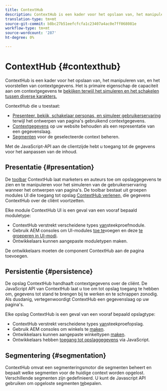 ```yaml
---
title: ContextHub
description: ContextHub is een kader voor het opslaan van, het manipuleren van, en het voorstellen van contextgegevens
translation-type: tm+mt
source-git-commit: b8bc27b51eefcfcfa1c23407a4ac0e7ff068081e
workflow-type: tm+mt
source-wordcount: '287'
ht-degree: 0%

---
```



# ContextHub {#contexthub}

ContextHub is een kader voor het opslaan van, het manipuleren van, en het voorstellen van contextgegevens. Het is primaire eigenschap de capaciteit aan om contextgegevens te [bekijken terwijl het simuleren en het schakelen tussen diverse karakters.](/help/sites-cloud/authoring/personalization/contexthub.md)

ContextHub die u toestaat:

* [Presenteer, bekijk, schakelaar personas, en simuleer gebruikerservaring](#presentation) terwijl het ontwerpen van pagina&#39;s gebruikend contextgegevens.
* [Contextgegevens](#persistence) op uw website behouden als een representatie van een gegevenslaag.
* [Segmenten](#segmentation) voor de geselecteerde context beheren.

Met de JavaScript-API aan de clientzijde hebt u toegang tot de gegevens voor het aanpassen van de inhoud.

## Presentatie {#presentation}

De [toolbar](/help/sites-cloud/authoring/personalization/contexthub.md) ContextHub laat marketers en auteurs toe om opslaggegevens te zien en te manipuleren voor het simuleren van de gebruikerservaring wanneer het ontwerpen van pagina&#39;s. De toolbar bestaat uit groepen modules UI die toegang tot opslag [ContextHub verlenen,](#persistence) die gegevens ContextHub over de cliënt voortzetten.

Elke module ContextHub UI is een geval van een vooraf bepaald moduletype:

* ContextHub verstrekt verscheidene types [van](sample-modules.md)steekproefmodule.
* Gebruik AEM consoles om UI-modules [toe te](configuring-contexthub.md#adding-a-ui-module)voegen en deze [te groeperen in UI-modi](configuring-contexthub.md#adding-a-ui-mode).
* Ontwikkelaars kunnen aangepaste moduletypen [](extending-contexthub.md#creating-contexthub-ui-module-types)maken.

De ontwikkelaars moeten de component ContextHub aan de pagina [](configuring-contexthub.md)toevoegen.

## Persistentie {#persistence}

De opslag ContextHub handhaaft contextgegevens over de cliënt. De JavaScript API van ContextHub laat u toe om tot opslag toegang te hebben om, gegevens tot stand te brengen bij te werken en te schrappen zonodig. Als dusdanig, vertegenwoordigt ContextHub een gegevenslaag op uw pagina&#39;s.

Elke opslag ContextHub is een geval van een vooraf bepaald opslagtype:

* ContextHub verstrekt verscheidene types [van](sample-stores.md)steekproefopslag.
* Gebruik AEM consoles om winkels te [maken](configuring-contexthub.md#creating-a-contexthub-store).
* Ontwikkelaars kunnen aangepaste winkeltypen [maken](extending-contexthub.md#creating-custom-store-candidates).
* Ontwikkelaars hebben [toegang tot opslaggegevens](adding-contexthub.md#interacting-with-contexthub-stores) via JavaScript.

## Segmentering {#segmentation}

ContextHub omvat een segmenteringsmotor die segmenten beheert en bepaalt welke segmenten voor de huidige context worden opgelost. Verschillende segmenten zijn gedefinieerd. U kunt de Javascript API gebruiken om opgeloste segmenten [te](adding-contexthub.md#determining-resolved-contexthub-segments)bepalen.
